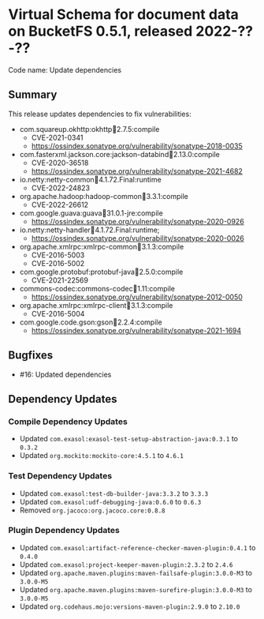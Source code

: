 # Virtual Schema for document data on BucketFS 0.5.1, released 2022-??-??

Code name: Update dependencies

## Summary

This release updates dependencies to fix vulnerabilities:

* com.squareup.okhttp:okhttp:jar:2.7.5:compile
  * CVE-2021-0341
  * https://ossindex.sonatype.org/vulnerability/sonatype-2018-0035
* com.fasterxml.jackson.core:jackson-databind:jar:2.13.0:compile
  * CVE-2020-36518
  * https://ossindex.sonatype.org/vulnerability/sonatype-2021-4682
* io.netty:netty-common:jar:4.1.72.Final:runtime
  * CVE-2022-24823
* org.apache.hadoop:hadoop-common:jar:3.3.1:compile
  * CVE-2022-26612
* com.google.guava:guava:jar:31.0.1-jre:compile
  * https://ossindex.sonatype.org/vulnerability/sonatype-2020-0926
* io.netty:netty-handler:jar:4.1.72.Final:runtime;
  * https://ossindex.sonatype.org/vulnerability/sonatype-2020-0026
* org.apache.xmlrpc:xmlrpc-common:jar:3.1.3:compile
  * CVE-2016-5003
  * CVE-2016-5002
* com.google.protobuf:protobuf-java:jar:2.5.0:compile
  * CVE-2021-22569
* commons-codec:commons-codec:jar:1.11:compile
  * https://ossindex.sonatype.org/vulnerability/sonatype-2012-0050
* org.apache.xmlrpc:xmlrpc-client:jar:3.1.3:compile
  * CVE-2016-5004
* com.google.code.gson:gson:jar:2.2.4:compile
  * https://ossindex.sonatype.org/vulnerability/sonatype-2021-1694

## Bugfixes

* #16: Updated dependencies

## Dependency Updates

### Compile Dependency Updates

* Updated `com.exasol:exasol-test-setup-abstraction-java:0.3.1` to `0.3.2`
* Updated `org.mockito:mockito-core:4.5.1` to `4.6.1`

### Test Dependency Updates

* Updated `com.exasol:test-db-builder-java:3.3.2` to `3.3.3`
* Updated `com.exasol:udf-debugging-java:0.6.0` to `0.6.3`
* Removed `org.jacoco:org.jacoco.core:0.8.8`

### Plugin Dependency Updates

* Updated `com.exasol:artifact-reference-checker-maven-plugin:0.4.1` to `0.4.0`
* Updated `com.exasol:project-keeper-maven-plugin:2.3.2` to `2.4.6`
* Updated `org.apache.maven.plugins:maven-failsafe-plugin:3.0.0-M3` to `3.0.0-M5`
* Updated `org.apache.maven.plugins:maven-surefire-plugin:3.0.0-M3` to `3.0.0-M5`
* Updated `org.codehaus.mojo:versions-maven-plugin:2.9.0` to `2.10.0`
